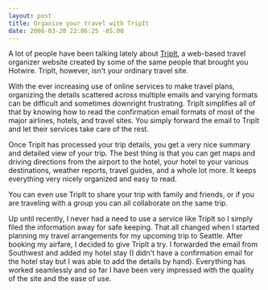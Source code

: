 ```yaml
---
layout: post
title: Organize your travel with TripIt
date: 2008-03-20 22:06:25 -05:00
---
```


A lot of people have been talking lately about [TripIt](http://www.tripit.com/), a web-based travel organizer website created by some of the same people that brought you Hotwire. TripIt, however, isn't your ordinary travel site.

With the ever increasing use of online services to make travel plans, organizing the details scattered across multiple emails and varying formats can be difficult and sometimes downright frustrating. TripIt simplifies all of that by knowing how to read the confirmation email formats of most of the major airlines, hotels, and travel sites. You simply forward the email to TripIt and let their services take care of the rest.

Once TripIt has processed your trip details, you get a very nice summary and detailed view of your trip. The best thing is that you can get maps and driving directions from the airport to the hotel, your hotel to your various destinations, weather reports, travel guides, and a whole lot more. It keeps everything very nicely organized and easy to read.

You can even use TripIt to share your trip with family and friends, or if you are traveling with a group you can all collaborate on the same trip.

Up until recently, I never had a need to use a service like TripIt so I simply filed the information away for safe keeping. That all changed when I started planning my travel arrangements for my upcoming trip to Seattle. After booking my airfare, I decided to give TripIt a try. I forwarded the email from Southwest and added my hotel stay (I didn't have a confirmation email for the hotel stay but I was able to add the details by hand). Everything has worked seamlessly and so far I have been very impressed with the quality of the site and the ease of use.
